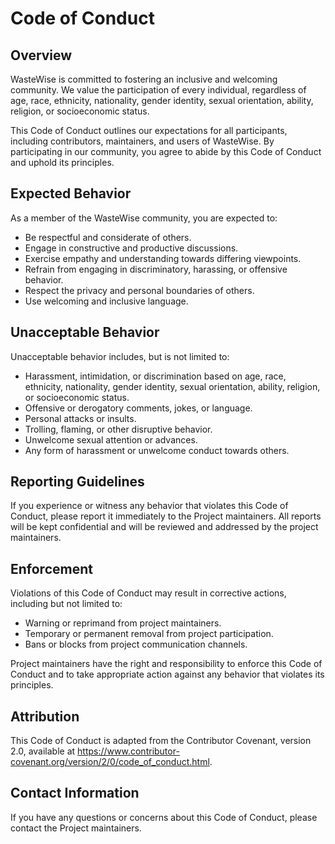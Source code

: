 # Code of Conduct

## Overview

WasteWise is committed to fostering an inclusive and welcoming community. We value the participation of every individual, regardless of age, race, ethnicity, nationality, gender identity, sexual orientation, ability, religion, or socioeconomic status.

This Code of Conduct outlines our expectations for all participants, including contributors, maintainers, and users of WasteWise. By participating in our community, you agree to abide by this Code of Conduct and uphold its principles.

## Expected Behavior

As a member of the WasteWise community, you are expected to:

- Be respectful and considerate of others.
- Engage in constructive and productive discussions.
- Exercise empathy and understanding towards differing viewpoints.
- Refrain from engaging in discriminatory, harassing, or offensive behavior.
- Respect the privacy and personal boundaries of others.
- Use welcoming and inclusive language.

## Unacceptable Behavior

Unacceptable behavior includes, but is not limited to:

- Harassment, intimidation, or discrimination based on age, race, ethnicity, nationality, gender identity, sexual orientation, ability, religion, or socioeconomic status.
- Offensive or derogatory comments, jokes, or language.
- Personal attacks or insults.
- Trolling, flaming, or other disruptive behavior.
- Unwelcome sexual attention or advances.
- Any form of harassment or unwelcome conduct towards others.

## Reporting Guidelines

If you experience or witness any behavior that violates this Code of Conduct, please report it immediately to the Project maintainers. All reports will be kept confidential and will be reviewed and addressed by the project maintainers.

## Enforcement

Violations of this Code of Conduct may result in corrective actions, including but not limited to:

- Warning or reprimand from project maintainers.
- Temporary or permanent removal from project participation.
- Bans or blocks from project communication channels.

Project maintainers have the right and responsibility to enforce this Code of Conduct and to take appropriate action against any behavior that violates its principles.

## Attribution

This Code of Conduct is adapted from the Contributor Covenant, version 2.0, available at https://www.contributor-covenant.org/version/2/0/code_of_conduct.html.

## Contact Information

If you have any questions or concerns about this Code of Conduct, please contact the Project maintainers.
